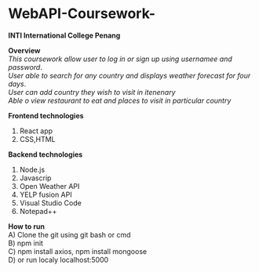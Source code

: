 # WebAPI-Coursework-

<b>INTI International College Penang</b>
<br>

<b>Overview</b><br>
*This coursework allow user to log in or sign up using usernamee and password*.<br>
*User able to search for any country and displays weather forecast for four days*.<br>
*User can add country they wish to visit in itenenary*<br>
*Able o view restaurant to eat and places to visit in particular country*<br>

<b>Frontend technologies</b><br>
1. React app<br>
2. CSS,HTML<br>

<b>Backend technologies</b><br>
1. Node.js<br>
2. Javascrip<br>
3. Open Weather API<br>
4. YELP fusion API<br>
5. Visual Studio Code<br>
6. Notepad++<br>

<b>How to run</b><br>
A) Clone the git using git bash or cmd<br>
B) npm init <br>
C) npm install axios, npm install mongoose<br>
D) or run localy localhost:5000





